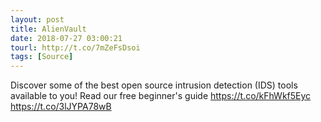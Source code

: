 ```yaml
---
layout: post
title: AlienVault
date: 2018-07-27 03:00:21
tourl: http://t.co/7mZeFsDsoi
tags: [Source]
---
```

Discover some of the best open source intrusion detection (IDS) tools available to you! Read our free beginner's guide https://t.co/kFhWkf5Eyc https://t.co/3lJYPA78wB